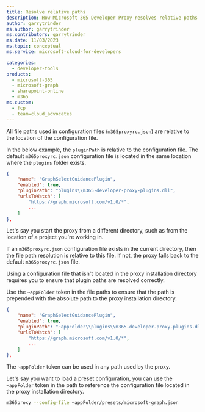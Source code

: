 ```yaml
---
title: Resolve relative paths
description: How Microsoft 365 Developer Proxy resolves relative paths
author: garrytrinder
ms.author: garrytrinder
ms.contributors: garrytrinder
ms.date: 11/03/2023
ms.topic: conceptual
ms.service: microsoft-cloud-for-developers

categories:
  - developer-tools
products:
  - microsoft-365
  - microsoft-graph
  - sharepoint-online
  - m365
ms.custom:
  - fcp
  - team=cloud_advocates
---
```


All file paths used in configuration files (`m365proxyrc.json`) are relative to the location of the configuration file.

In the below example, the `pluginPath` is relative to the configuration file. The default `m365proxyrc.json` configuration file is located in the same location where the `plugins` folder exists.

```json
{
    "name": "GraphSelectGuidancePlugin",
    "enabled": true,
    "pluginPath": "plugins\\m365-developer-proxy-plugins.dll",
    "urlsToWatch": [
        "https://graph.microsoft.com/v1.0/*",
        ...
    ]
},
```

Let's say you start the proxy from a different directory, such as from the location of a project you're working in.

If an `m365proxyrc.json` configuration file exists in the current directory, then the file path resolution is relative to this file. If not, the proxy falls back to the default `m365proxyrc.json` file.

Using a configuration file that isn't located in the proxy installation directory requires you to ensure that plugin paths are resolved correctly.

Use the `~appFolder` token in the file paths to ensure that the path is prepended with the absolute path to the proxy installation directory.

```json
{
    "name": "GraphSelectGuidancePlugin",
    "enabled": true,
    "pluginPath": "~appFolder\\plugins\\m365-developer-proxy-plugins.dll",
    "urlsToWatch": [
        "https://graph.microsoft.com/v1.0/*",
        ...
    ]
},
```

The `~appFolder` token can be used in any path used by the proxy.

Let's say you want to load a preset configuration, you can use the `~appFolder` token in the path to reference the configuration file located in the proxy installation directory.

```sh
m365proxy --config-file ~appFolder/presets/microsoft-graph.json
```
